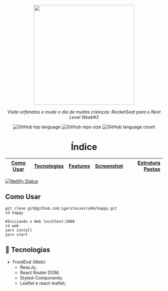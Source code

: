 <p align="center">
<img src="https://user-images.githubusercontent.com/47749249/95790689-423ff100-0cb6-11eb-817c-f6a78e47d0e8.png" width="320px"/>
<p align="center"><i>Visite orfanatos e mude o dia de muitas crianças: RocketSeat para o Next Level Week#3</i></p>
</p>
<p align="center">
<img alt="GitHub top language" src="https://img.shields.io/github/languages/top/igorsteixeira94/happy?color=%23FFD666">
<img alt="GitHub repo size" src="https://img.shields.io/github/repo-size/igorsteixeira94/happy?color=%23FFD666&logoColor=%23FFD666" />
<img alt="GitHub language count" src="https://img.shields.io/github/languages/count/igorsteixeira94/happy?color=%23FFD666">
</p>

<h1 align="center">Índice</h1>

[Como Usar](#como-usar)  | [Tecnologias](#rocket-tecnologias) |  [Features](#features-implementadas) |  [Screenshot](#screenshot) |  [Estrutura Pastas](#estrutura-pastas)
:-------:                | ------:                            |:-------:                             | ------:                    | ------:

[![Netlify Status](https://api.netlify.com/api/v1/badges/c5691026-2379-43cc-acc1-18c0866a4ea2/deploy-status)](https://app.netlify.com/sites/happynlw/deploys)

## Como Usar

```shell
git clone git@github.com:igorsteixeira94/happy.git
cd happy

#Iniciando o Web localhost:3000
cd web
yarn install
yarn start
```



## :rocket: Tecnologias

* FrontEnd (Web):
  * ReacJs;
  * React Router DOM;
  * Styled-Components;
  * Leaflet e react-leaflet;





  




